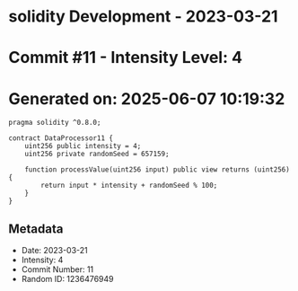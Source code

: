 ﻿# solidity Development - 2023-03-21
# Commit #11 - Intensity Level: 4
# Generated on: 2025-06-07 10:19:32
```solidity
pragma solidity ^0.8.0;

contract DataProcessor11 {
    uint256 public intensity = 4;
    uint256 private randomSeed = 657159;

    function processValue(uint256 input) public view returns (uint256) {
        return input * intensity + randomSeed % 100;
    }
}
```
## Metadata
- Date: 2023-03-21
- Intensity: 4
- Commit Number: 11
- Random ID: 1236476949
